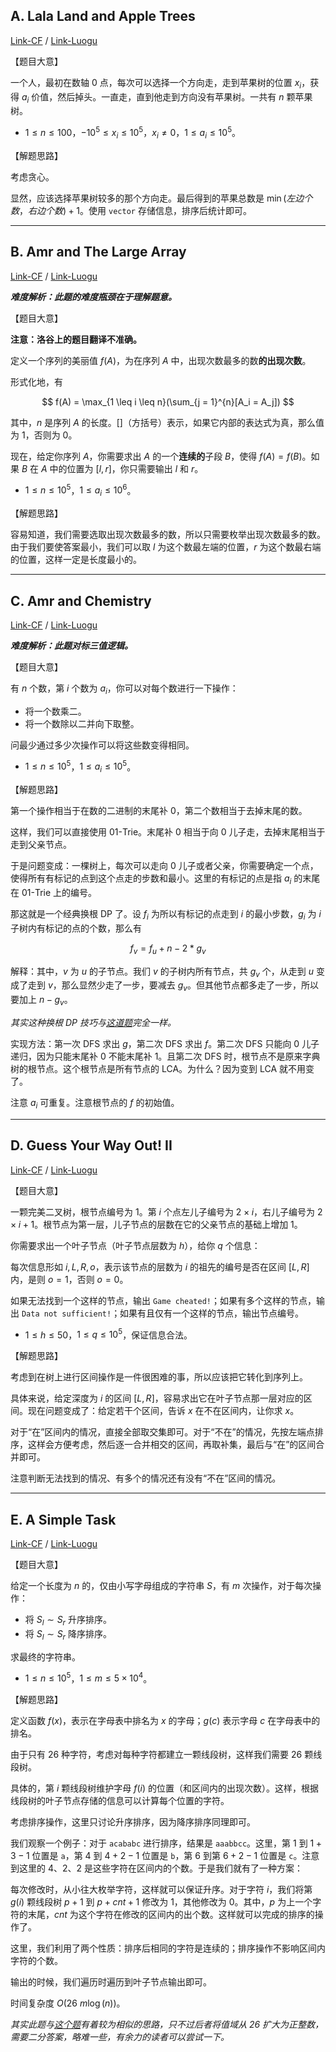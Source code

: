 

## A. Lala Land and Apple Trees

[Link-CF](https://codeforces.com/contest/558/problem/A) / 
[Link-Luogu](https://www.luogu.com.cn/problem/CF558A)

【题目大意】

一个人，最初在数轴 $0$ 点，每次可以选择一个方向走，走到苹果树的位置 $x_i$，获得 $a_i$ 价值，然后掉头。一直走，直到他走到方向没有苹果树。一共有 $n$ 颗苹果树。

- $1 \leq n \leq 100$，$-10^5 \leq x_i \leq 10^5$，$x_i \neq 0$，$1 \leq a_i \leq 10^5$。

【解题思路】

考虑贪心。

显然，应该选择苹果树较多的那个方向走。最后得到的苹果总数是 $\min(左边个数，右边个数) + 1$。使用 `vector` 存储信息，排序后统计即可。

----

## B. Amr and The Large Array

[Link-CF](https://codeforces.com/contest/558/problem/B) / 
[Link-Luogu](https://www.luogu.com.cn/problem/CF558B)


***难度解析：此题的难度瓶颈在于理解题意。***

【题目大意】

**注意：洛谷上的题目翻译不准确。**

定义一个序列的美丽值 $f(A)$，为在序列 $A$ 中，出现次数最多的数**的出现次数**。

形式化地，有

$$
f(A) = \max_{1 \leq i \leq n}(\sum_{j = 1}^{n}[A_i = A_j])
$$

其中，$n$ 是序列 $A$ 的长度。$[]$（方括号）表示，如果它内部的表达式为真，那么值为 $1$，否则为 $0$。

现在，给定你序列 $A$，你需要求出 $A$ 的一个**连续的**子段 $B$，使得 $f(A) = f(B)$。如果 $B$ 在 $A$ 中的位置为 $[l, r]$，你只需要输出 $l$ 和 $r$。

- $1 \leq n \leq 10 ^ 5$，$1 \leq a_i \leq 10 ^ 6$。

【解题思路】

容易知道，我们需要选取出现次数最多的数，所以只需要枚举出现次数最多的数。由于我们要使答案最小，我们可以取 $l$ 为这个数最左端的位置，$r$ 为这个数最右端的位置，这样一定是长度最小的。

----

## C. Amr and Chemistry

[Link-CF](https://codeforces.com/contest/558/problem/C) / 
[Link-Luogu](https://www.luogu.com.cn/problem/CF558C)

***难度解析：此题对标三值逻辑。***

【题目大意】

有 $n$ 个数，第 $i$ 个数为 $a_i$，你可以对每个数进行一下操作：

- 将一个数乘二。
- 将一个数除以二并向下取整。

问最少通过多少次操作可以将这些数变得相同。

- $1 \leq n \leq 10 ^ 5$，$1 \leq a_i \leq 10 ^ 5$。

【解题思路】

第一个操作相当于在数的二进制的末尾补 $0$，第二个数相当于去掉末尾的数。

这样，我们可以直接使用 01-Trie。末尾补 $0$ 相当于向 $0$ 儿子走，去掉末尾相当于走到父亲节点。

于是问题变成：一棵树上，每次可以走向 $0$ 儿子或者父亲，你需要确定一个点，使得所有有标记的点到这个点走的步数和最小。这里的有标记的点是指 $a_i$ 的末尾在 01-Trie 上的编号。

那这就是一个经典换根 DP 了。设 $f_i$ 为所以有标记的点走到 $i$ 的最小步数，$g_i$ 为 $i$ 子树内有标记的点的个数，那么有 

$$
f_v = f_u + n - 2 * g_v
$$

解释：其中，$v$ 为 $u$ 的子节点。我们 $v$ 的子树内所有节点，共 $g_v$ 个，从走到 $u$ 变成了走到 $v$，那么显然少走了一步，要减去 $g_v$。但其他节点都多走了一步，所以要加上 $n - g_v$。

*其实这种换根 DP 技巧与[这道题](https://www.luogu.com.cn/problem/P3478)完全一样。*

实现方法：第一次 DFS 求出 $g$，第二次 DFS 求出 $f$。第二次 DFS 只能向 $0$ 儿子递归，因为只能末尾补 $0$ 不能末尾补 $1$。且第二次 DFS 时，根节点不是原来字典树的根节点。这个根节点是所有节点的 LCA。为什么？因为变到 LCA 就不用变了。

注意 $a_i$ 可重复。注意根节点的 $f$ 的初始值。

----

## D. Guess Your Way Out! II

[Link-CF](https://codeforces.com/contest/558/problem/D) / 
[Link-Luogu](https://www.luogu.com.cn/problem/CF558D)


【题目大意】

一颗完美二叉树，根节点编号为 $1$。第 $i$ 个点左儿子编号为 $2 \times i$，右儿子编号为 $2 \times i + 1$。根节点为第一层，儿子节点的层数在它的父亲节点的基础上增加 $1$。

你需要求出一个叶子节点（叶子节点层数为 $h$），给你 $q$ 个信息：

每次信息形如 $i, L, R, o$，表示该节点的层数为 $i$ 的祖先的编号是否在区间 $[L, R]$ 内，是则 $o = 1$，否则 $o = 0$。

如果无法找到一个这样的节点，输出 `Game cheated!`；如果有多个这样的节点，输出 `Data not sufficient!`；如果有且仅有一个这样的节点，输出节点编号。

- $1 \leq h \leq 50$，$1 \leq q \leq 10 ^ 5$，保证信息合法。

【解题思路】

考虑到在树上进行区间操作是一件很困难的事，所以应该把它转化到序列上。

具体来说，给定深度为 $i$ 的区间 $[L, R]$，容易求出它在叶子节点那一层对应的区间。现在问题变成了：给定若干个区间，告诉 $x$ 在不在区间内，让你求 $x$。

对于“在”区间内的情况，直接全部取交集即可。对于“不在”的情况，先按左端点排序，这样会方便考虑，然后逐一合并相交的区间，再取补集，最后与“在”的区间合并即可。

注意判断无法找到的情况、有多个的情况还有没有“不在”区间的情况。

----

## E. A Simple Task

[Link-CF](https://codeforces.com/contest/558/problem/E) / 
[Link-Luogu](https://www.luogu.com.cn/problem/CF558E)


【题目大意】

给定一个长度为 $n$ 的，仅由小写字母组成的字符串 $S$，有 $m$ 次操作，对于每次操作：

- 将 $S_l \sim S_r$ 升序排序。
- 将 $S_l \sim S_r$ 降序排序。

求最终的字符串。

- $1 \leq n \leq 10 ^ 5$，$1 \leq m \leq 5 \times 10 ^ 4$。

【解题思路】

定义函数 $f(x)$，表示在字母表中排名为 $x$ 的字母；$g(c)$ 表示字母 $c$ 在字母表中的排名。

由于只有 $26$ 种字符，考虑对每种字符都建立一颗线段树，这样我们需要 $26$ 颗线段树。

具体的，第 $i$ 颗线段树维护字母 $f(i)$ 的位置（和区间内的出现次数）。这样，根据线段树的叶子节点存储的信息可以计算每个位置的字符。

考虑排序操作，这里只讨论升序排序，因为降序排序同理即可。

我们观察一个例子：对于 `acababc` 进行排序，结果是 `aaabbcc`。这里，第 $1$ 到 $1 + 3 - 1$ 位置是 `a`，第 $4$ 到 $4 + 2 - 1$ 位置是 `b`，第 $6$ 到第 $6 + 2 - 1$ 位置是 `c`。注意到这里的 $4$、$2$、$2$ 是这些字符在区间内的个数。于是我们就有了一种方案：

每次修改时，从小往大枚举字符，这样就可以保证升序。对于字符 $i$，我们将第 $g(i)$ 颗线段树 $p + 1$ 到 $p + cnt + 1$ 修改为 $1$，其他修改为 $0$。其中，$p$ 为上一个字符的末尾，$cnt$ 为这个字符在修改的区间内的出个数。这样就可以完成的排序的操作了。

这里，我们利用了两个性质：排序后相同的字符是连续的；排序操作不影响区间内字符的个数。

输出的时候，我们遍历时遍历到叶子节点输出即可。

时间复杂度 $O(26$ $m \log(n))$。

*其实此题与[这个题](https://www.luogu.com.cn/problem/P2824)有着较为相似的思路，只不过后者将值域从 $26$ 扩大为正整数，需要二分答案，略难一些，有余力的读者可以尝试一下。*
